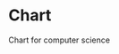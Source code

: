 Chart
=====

Chart for computer science

<html>
  <head>
    <script type="text/javascript" src="https://www.google.com/jsapi"></script>
    <script type="text/javascript">
      google.load("visualization", "1", {packages:["corechart"]});
      google.setOnLoadCallback(drawChart);
      function drawChart() {
        var data = google.visualization.arrayToDataTable([
          ['Category', 'Entries'],
          ['101',     16183],
          ['102',      8221],
          ['103',      5732],
          ['199',      11480],
          ['201',      100791],
		  ['202',      31279],
		  ['203',      26163],
		  ['204',      7441],
		  ['205',      82319],
		  ['206',      2461],
		  ['207',      3547],
		  ['208',      4657],
		  ['299',      17105],
		  ['301',      44621],
		  ['302',      2687],
		  ['303',      1118],
		  ['304',      1282],
		  ['399',      1465],
		  ['401',      29822],
		  ['402',      419],
		  ['403',      3184],
		  ['404',      3366],
		  ['405',      2140],
		  ['406',      5863],
		  ['499',      2746],
		  ['501',      31745],
		  ['502',      396],
		  ['503',      8478],
		  ['504',      378],
		  ['505',      172],
		  ['506',      22440],
		  ['599',      4521],
		  ['601',      23684],
		  ['602',      4954],
		  ['603',      9676],
		  ['604',      691],
		  ['699',      8576],
        ]);

        var options = {
          title: 'Number of torrents per category',
          pieHole: 0.4,
        };

        var chart = new google.visualization.PieChart(document.getElementById('donutchart'));
        chart.draw(data, options);
      }
    </script>
  </head>
  <body>
    <div id="donutchart" style="width: 950px; height: 550px;"></div>
  </body>
</html>

